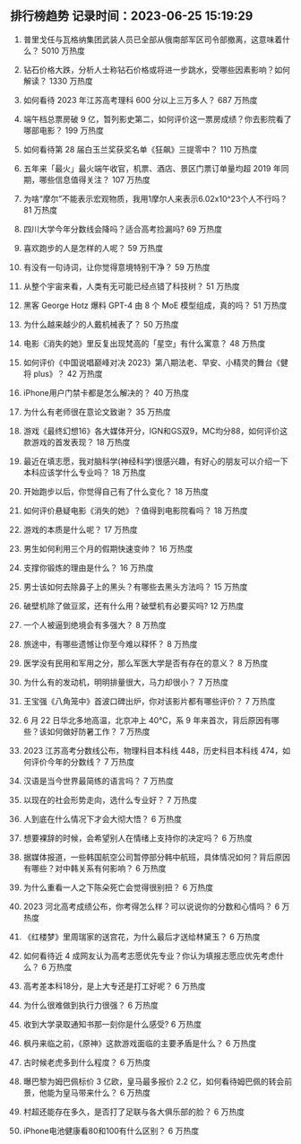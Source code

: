 
## 排行榜趋势 记录时间：2023-06-25 15:19:29
  
  1. 普里戈任与瓦格纳集团武装人员已全部从俄南部军区司令部撤离，这意味着什么？ 5010 万热度
    
  2. 钻石价格大跌，分析人士称钻石价格或将进一步跳水，受哪些因素影响？如何解读？ 1330 万热度
    
  3. 如何看待 2023 年江苏高考理科 600 分以上三万多人？ 687 万热度
    
  4. 端午档总票房破 9 亿，暂列影史第二，如何评价这一票房成绩？你去影院看了哪部电影？ 199 万热度
    
  5. 如何看待第 28 届白玉兰奖获奖名单《狂飙》三提零中？ 110 万热度
    
  6. 五年来「最火」最火端午收官，机票、酒店、景区门票订单量均超 2019 年同期，哪些信息值得关注？ 107 万热度
    
  7. 为啥“摩尔”不能表示宏观物质，我用1摩尔人来表示6.02x10^23个人不行吗？ 81 万热度
    
  8. 四川大学今年分数线会降吗？适合高考捡漏吗? 69 万热度
    
  9. 喜欢跑步的人是怎样的人呢？ 59 万热度
    
  10. 有没有一句诗词，让你觉得意境特别干净？ 59 万热度
    
  11. 从整个宇宙来看，人类有无可能已经点错了科技树？ 51 万热度
    
  12. 黑客 George Hotz 爆料 GPT-4 由 8 个 MoE 模型组成，真的吗？ 51 万热度
    
  13. 为什么越来越少的人戴机械表了？ 50 万热度
    
  14. 电影《消失的她》里反复出现梵高的「星空」有什么寓意？ 48 万热度
    
  15. 如何评价《中国说唱巅峰对决 2023》第八期法老、早安、小精灵的舞台《健将 plus》？ 42 万热度
    
  16. iPhone用户门禁卡都是怎么解决的？ 40 万热度
    
  17. 为什么有老师很在意论文致谢？ 35 万热度
    
  18. 游戏《最终幻想16》各大媒体开分，IGN和GS双9，MC均分88，如何评价这款游戏的首发表现？ 18 万热度
    
  19. 最近在填志愿，我对脑科学(神经科学)很感兴趣，有好心的朋友可以介绍一下本科应该学什么专业吗？ 18 万热度
    
  20. 开始跑步以后，你觉得自己有了什么变化？ 18 万热度
    
  21. 如何评价悬疑电影《消失的她》？值得到电影院看吗？ 18 万热度
    
  22. 游戏的本质是什么呢？ 17 万热度
    
  23. 男生如何利用三个月的假期快速变帅？ 16 万热度
    
  24. 支撑你锻炼的理由是什么？ 16 万热度
    
  25. 男士该如何去除鼻子上的黑头？有哪些去黑头方法吗？ 15 万热度
    
  26. 破壁机除了做豆浆，还有什么用？破壁机有必要买吗? 12 万热度
    
  27. 一个人被逼到绝境会有多强大？ 8 万热度
    
  28. 旅途中，有哪些遗憾让你至今难以释怀？ 8 万热度
    
  29. 医学没有民用和军用之分，那么军医大学是否有存在的意义？ 8 万热度
    
  30. 为什么有的发动机，明明排量很大，马力却很小？ 7 万热度
    
  31. 王宝强《八角笼中》首波口碑出炉，你对该影片都有哪些评价？ 7 万热度
    
  32. 6 月 22 日华北多地高温，北京冲上 40℃，系 9 年来首次，背后原因有哪些？该如何做好防暑工作？ 7 万热度
    
  33. 2023 江苏高考分数线公布，物理科目本科线 448，历史科目本科线 474，如何评价今年的分数线？ 7 万热度
    
  34. 汉语是当今世界最简练的语言吗？ 7 万热度
    
  35. 以现在的社会形势走向，选什么专业好？ 7 万热度
    
  36. 人到底在什么情况下才会大彻大悟？ 6 万热度
    
  37. 想要裸辞的时候，会希望别人在情绪上支持你的决定吗？ 6 万热度
    
  38. 据媒体报道，一些韩国航空公司暂停部分韩中航班，具体情况如何？背后原因有哪些？对中韩关系有何影响？ 6 万热度
    
  39. 为什么重看一人之下陈朵死亡会觉得很别扭？ 6 万热度
    
  40. 2023 河北高考成绩公布，你考得怎么样？可以说说你的分数和心情吗？ 6 万热度
    
  41. 《红楼梦》里周瑞家的送宫花，为什么最后才送给林黛玉？ 6 万热度
    
  42. 如何看待近 4 成网友认为高考志愿优先专业？你认为填报志愿应优先考虑什么？ 6 万热度
    
  43. 高考差本科18分，是上大专还是打工好呢？ 6 万热度
    
  44. 为什么很难做到执行力很强？ 6 万热度
    
  45. 收到大学录取通知书那一刻你是什么感受? 6 万热度
    
  46. 枫丹来临之前，《原神》这款游戏面临的主要矛盾是什么？ 6 万热度
    
  47. 古时候老虎多到什么程度？ 6 万热度
    
  48. 曝巴黎为姆巴佩标价 3 亿欧，皇马最多报价 2.2 亿，如何看待姆巴佩的转会前景，他能为皇马带来什么？ 6 万热度
    
  49. 村超还能存在多久，是否打了足联与各大俱乐部的脸？ 6 万热度
    
  50. iPhone电池健康看80和100有什么区别？ 6 万热度
    